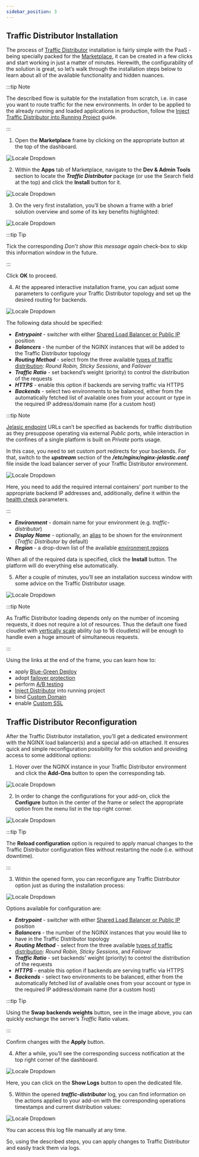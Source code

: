```yaml
---
sidebar_position: 3
---
```


## Traffic Distributor Installation

The process of [Traffic Distributor](https://cloudmydc.com/) installation is fairly simple with the PaaS - being specially packed for the [Marketplace](https://cloudmydc.com/), it can be created in a few clicks and start working in just a matter of minutes. Herewith, the configurability of the solution is great, so let’s walk through the installation steps below to learn about all of the available functionality and hidden nuances.

:::tip Note

The described flow is suitable for the installation from scratch, i.e. in case you want to route traffic for the new environments. In order to be applied to the already running and loaded applications in production, follow the [Inject Traffic Distributor into Running Project](https://cloudmydc.com/) guide.

:::

1. Open the **Marketplace** frame by clicking on the appropriate button at the top of the dashboard.

<div style={{
    display:'flex',
    justifyContent: 'center',
    margin: '0 0 1rem 0'
}}>

![Locale Dropdown](./img/TrafficDistributorInstallation/01-paas-main-buttons.png)

</div>

2. Within the **Apps** tab of Marketplace, navigate to the **Dev & Admin Tools** section to locate the **_Traffic Distributor_** package (or use the Search field at the top) and click the **Install** button for it.

<div style={{
    display:'flex',
    justifyContent: 'center',
    margin: '0 0 1rem 0'
}}>

![Locale Dropdown](./img/TrafficDistributorInstallation/02-traffic-distributor-in-marketplace.png)

</div>

3. On the very first installation, you’ll be shown a frame with a brief solution overview and some of its key benefits highlighted:

<div style={{
    display:'flex',
    justifyContent: 'center',
    margin: '0 0 1rem 0'
}}>

![Locale Dropdown](./img/TrafficDistributorInstallation/03-traffic-distributor-description-and-benefits.png)

</div>

:::tip Tip

Tick the corresponding _Don’t show this message again_ check-box to skip this information window in the future.

:::

Click **OK** to proceed.

4. At the appeared interactive installation frame, you can adjust some parameters to configure your Traffic Distributor topology and set up the desired routing for backends.

<div style={{
    display:'flex',
    justifyContent: 'center',
    margin: '0 0 1rem 0'
}}>

![Locale Dropdown](./img/TrafficDistributorInstallation/04-configure-traffic-distributor-installation.png)

</div>

The following data should be specified:

- **_Entrypoint_** - switcher with either [Shared Load Balancer or Public IP](https://cloudmydc.com/) position
- **_Balancers_** - the number of the NGINX instances that will be added to the Traffic Distributor topology
- **_Routing Method_** - select from the three available [types of traffic distribution](https://cloudmydc.com/): _Round Robin, Sticky Sessions_, and _Failover_
- **_Traffic Ratio_** - set backend’s weight (priority) to control the distribution of the requests
- **_HTTPS_** - enable this option if backends are serving traffic via HTTPS
- **_Backends_** - select two environments to be balanced, either from the automatically fetched list of available ones from your account or type in the required IP address/domain name (for a custom host)

:::tip Note

[Jelasic endpoint](https://cloudmydc.com/) URLs can’t be specified as backends for traffic distribution as they presuppose operating via external _Public_ ports, while interaction in the confines of a single platform is built on _Private_ ports usage.

In this case, you need to set custom port redirects for your backends. For that, switch to the **_upstream_** section of the **_/etc/nginx/nginx-jelastic.conf_** file inside the load balancer server of your Traffic Distributor environment.

<div style={{
    display:'flex',
    justifyContent: 'center',
    margin: '0 0 1rem 0'
}}>

![Locale Dropdown](./img/TrafficDistributorInstallation/05-traffic-distributor-ports-redirect.png)

</div>

Here, you need to add the required internal containers' port number to the appropriate backend IP addresses and, additionally, define it within the [health check](https://cloudmydc.com/) parameters.

:::

- **_Environment_** - domain name for your environment (e.g. _traffic-distributor_)
- **_Display Name_** - optionally, an [alias](/docs/EnvironmentManagement/Environment%20Aliases) to be shown for the environment (_Traffic Distributor_ by default)
- **_Region_** - a drop-down list of the available [environment regions](https://cloudmydc.com/)

When all of the required data is specified, click the **Install** button. The platform will do everything else automatically.

5. After a couple of minutes, you’ll see an installation success window with some advice on the Traffic Distributor usage.

<div style={{
    display:'flex',
    justifyContent: 'center',
    margin: '0 0 1rem 0'
}}>

![Locale Dropdown](./img/TrafficDistributorInstallation/06-traffic-distributor-installed.png)

</div>

:::tip Note

As Traffic Distributor loading depends only on the number of incoming requests, it does not require a lot of resources. Thus the default one fixed cloudlet with [vertically scale](https://cloudmydc.com/) ability (up to 16 cloudlets) will be enough to handle even a huge amount of simultaneous requests.

:::

Using the links at the end of the frame, you can learn how to:

- apply [Blue-Green Deploy](https://cloudmydc.com/)
- adopt [failover protection](/docs/ApplicationSetting/Traffic%20Distributor/Use%20Cases/Failover%20Protection)
- perform [A/B testing](/docs/ApplicationSetting/Traffic%20Distributor/Use%20Cases/A-B%20Testing)
- [Inject Distributor](https://cloudmydc.com/) into running project
- bind [Custom Domain](https://cloudmydc.com/)
- enable [Custom SSL](/docs/ApplicationSetting/SSL/Custom%20SSL)

## Traffic Distributor Reconfiguration

After the Traffic Distributor installation, you’ll get a dedicated environment with the NGINX load balancer(s) and a special add-on attached. It ensures quick and simple reconfiguration possibility for this solution and providing access to some additional options:

1. Hover over the NGINX instance in your Traffic Distributor environment and click the **Add-Ons** button to open the corresponding tab.

<div style={{
    display:'flex',
    justifyContent: 'center',
    margin: '0 0 1rem 0'
}}>

![Locale Dropdown](./img/TrafficDistributorInstallation/07-traffic-distributor-add-on.png)

</div>

2. In order to change the configurations for your add-on, click the **Configure** button in the center of the frame or select the appropriate option from the menu list in the top right corner.

<div style={{
    display:'flex',
    justifyContent: 'center',
    margin: '0 0 1rem 0'
}}>

![Locale Dropdown](./img/TrafficDistributorInstallation/08-traffic-distributor-reconfigure-button.png)

</div>

:::tip Tip

The **Reload configuration** option is required to apply manual changes to the Traffic Distributor configuration files without restarting the node (i.e. without downtime).

:::

3. Within the opened form, you can reconfigure any Traffic Distributor option just as during the installation process:

<div style={{
    display:'flex',
    justifyContent: 'center',
    margin: '0 0 1rem 0'
}}>

![Locale Dropdown](./img/TrafficDistributorInstallation/09-reconfigure-traffic-distributor.png)

</div>

Options available for configuration are:

- **_Entrypoint_** - switcher with either [Shared Load Balancer or Public IP](https://cloudmydc.com/) position
- **_Balancers_** - the number of the NGINX instances that you would like to have in the Traffic Distributor topology
- **_Routing Method_** - select from the three available [types of traffic distribution](https://cloudmydc.com/): _Round Robin, Sticky_ _Sessions_, and _Failover_
- **_Traffic Ratio_** - set backends' weight (priority) to control the distribution of the requests
- **_HTTPS_** - enable this option if backends are serving traffic via HTTPS
- **_Backends_** - select two environments to be balanced, either from the automatically fetched list of available ones from your account or type in the required IP address/domain name (for a custom host)

:::tip Tip

Using the **Swap backends weights** button, see in the image above, you can quickly exchange the server’s _Traffic_ Ratio values.

:::

Confirm changes with the **Apply** button.

4. After a while, you’ll see the corresponding success notification at the top right corner of the dashboard.

<div style={{
    display:'flex',
    justifyContent: 'center',
    margin: '0 0 1rem 0'
}}>

![Locale Dropdown](./img/TrafficDistributorInstallation/10-show-traffic-distributor-log.png)

</div>

Here, you can click on the **Show Logs** button to open the dedicated file.

5. Within the opened **_traffic-distributor_** log, you can find information on the actions applied to your add-on with the corresponding operations timestamps and current distribution values:

<div style={{
    display:'flex',
    justifyContent: 'center',
    margin: '0 0 1rem 0'
}}>

![Locale Dropdown](./img/TrafficDistributorInstallation/11-traffic-distributor-logs.png)

</div>

You can access this log file manually at any time.

So, using the described steps, you can apply changes to Traffic Distributor and easily track them via logs.
